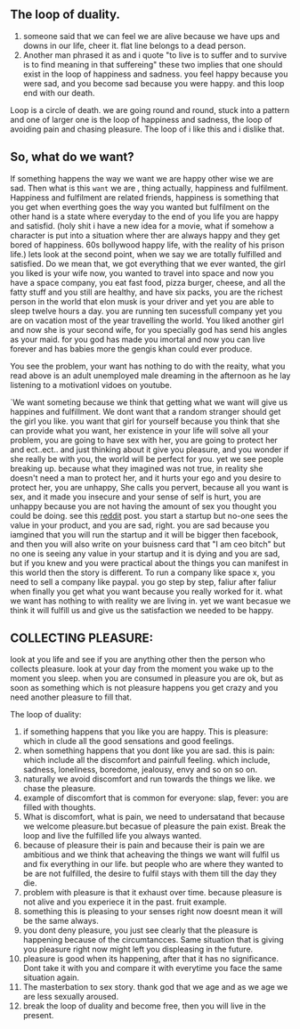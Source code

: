 
## The loop of duality.
1. someone said that we can feel we are alive because we have ups and downs in our life, cheer it. flat line belongs to a dead person.
2. Another man phrased it as and i quote "to live is to suffer and to survive is to find meaning in that suffereing"
these two implies that one should exist in the loop of happiness and sadness. you feel happy because you were sad, and you become sad because you were happy. and this loop end with our death.

 Loop is a circle of death. we are going round and round, stuck into a pattern and one of larger one is the loop of happiness and sadness, the loop of avoiding pain and chasing pleasure. The loop of i like this and i dislike that.
 
 

## So, what do we want?
If something happens the way we want we are happy other wise we are sad. Then what is this `want` we are , thing actually, happiness and fulfilment. Happiness and fulfilment are related friends, happiness is something that you get when everthing goes the way you wanted but fulfilment on the other hand is a state where everyday to the end of you life you are happy and satisfid. (holy shit i have a new idea for a movie, what if somehow a character is put into a situation where ther are always happy and they get bored of happiness. 60s bollywood happy life, with the reality of his prison life.) lets look at the second point, when we say we are totally fulfilled and satisfied. Do we mean that, we got everything that we ever wanted, the girl you liked is your wife now, you wanted to travel into space and now you have a space company, you eat fast food, pizza burger, cheese, and all the fatty stuff and you still are healthy, and have six packs, you are the richest person in the world that elon musk is your driver and yet you are able to sleep twelve hours a day. you are running ten sucessfull company yet you are on vacation most of the year travelling the world. You liked another girl and now she is your second wife, for you specially god has send his angles as your maid. for you god has made you imortal and now you can live forever and has babies more the gengis khan could ever produce.

You see the problem, your want has nothing to do with the reaity, what you read above is an adult unemployed male dreaming in the afternoon as he lay listening to a motivationl vidoes on youtube. 

`We want someting because we think that getting what we want will give us happines and fulfillment. We dont want that a random stranger should get the girl you like. you want that girl for yourself because you think that she can provide what you want, her existence in your life will solve all your problem, you are going to have sex with her, you are going to protect her and ect..ect..
and just thinking about it give you pleasure, and you wonder if she really be with you, the world will be perfect for you. yet we see people breaking up. because what they imagined was not true, in reality she doesn't need a man to protect her, and it hurts your ego and you desire to protect her, you are unhappy, She calls you pervert, because all you want is sex, and it made you insecure and your sense of self is hurt, you are unhappy because you are not having the amount of sex you thought you could be doing. see this [reddit](https://www.reddit.com/r/indiadiscussion/comments/1hlceuu/lmao_when_prn_sites_replies_are_more_sensible/#lightbox) post. you start a startup but no-one sees the value in your product, and you are sad, right. you are sad because you iamgined that you will run the startup and it will be bigger then facebook, and then you will also write on your buisness card that "I am ceo bitch" but no one is seeing any value in your startup and it is dying and you are sad, but if you knew and you were practical about the things you can manifest in this world then the story is different. To run a company like space x, you need to sell a company like paypal. you go step by step, faliur after faliur when finally you get what you want because you really worked for it. what we want has nothing to with reality we are living in. yet we want becasue we think it will fulfill us and give us the satisfaction we needed to be happy.

## COLLECTING PLEASURE:
look at you life and see if you are anything other then the person who collects pleasure. look at your day from the moment you wake up to the moment you sleep. when you are consumed in pleasure you are ok, but as soon as something which is not pleasure happens you get crazy and you need another pleasure to fill that.
 

 The loop of duality:
 1. if something happens that you like you are happy. This is pleasure: which in clude all the good sensations and good feelings.
 2. when something happens that you dont like you are sad. this is pain: which include all the discomfort and painfull feeling. which include, sadness, loneliness, boredome, jealousy, envy and so on so on.
 3. naturally we avoid discomfort and run towards the things we like. we chase the pleasure.
 4. example of discomfort that is common for everyone: slap, fever: you are filled with thoughts.
 5. What is discomfort, what is pain, we need to undersatand that because we welcome pleasure.but becasue of pleasure the pain exist. Break the loop and live the fulfilled life you always wanted.
 6. because of pleasure their is pain and because their is pain we are ambitious and we think that acheaving the things we want will fulfil us and fix everything in our life. but people who are where they wanted to be are not fulfilled, the desire to fulfil stays with them till the day they die.
 7. problem with pleasure is that it exhaust over time. because pleasure is not alive and you experiece it in the past. fruit example.
 8. something this is pleasing to your senses right now doesnt mean it will be the same always.
 9. you dont deny pleasure, you just see clearly that the pleasure is happening because of the circumtancces. Same situation that is giving you pleasure right now might left you displeasing in the future. 
 10. pleasure is good when its happening, after that it has no significance. Dont take it with you and compare it with everytime you face the same situation again.
 11. The masterbation to sex story. thank god that we age and as we age we are less sexually aroused.
 12. break the loop of duality and become free, then you will live in the present.
 







